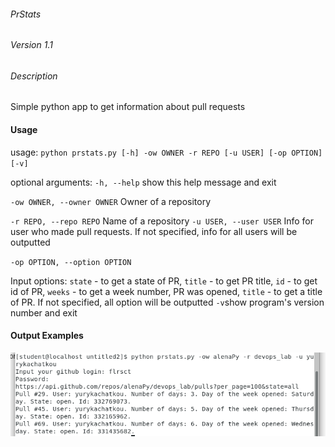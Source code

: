 ###### PrStats

###### Version 1.1

###### Description

Simple python app to get information about pull requests

#### Usage


usage: `python prstats.py [-h] -ow OWNER -r REPO [-u USER] [-op OPTION] [-v]`

optional arguments:
  `-h, --help`            show this help message and exit
  
  `-ow OWNER, --owner OWNER` Owner of a repository
  
                        
  `-r REPO, --repo REPO`  Name of a repository
  `-u USER, --user USER`  Info for user who made pull requests. If not
                        specified, info for all users will be outputted
			
  `-op OPTION, --option OPTION`
  
Input options: 
`state` - to get a state of PR,
`title` - to get PR title,
`id` - to get id of PR,
`weeks` - to get a week number, PR was opened,
`title` - to get a title of PR.
If not specified, all option will be outputted
`-v`show program's version number and exit


#### Output Examples

![Image](/images/prstats.png)



